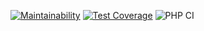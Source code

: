 [![Maintainability](https://api.codeclimate.com/v1/badges/5ba00e8672dd0d2e83f1/maintainability)](https://codeclimate.com/github/fazvil/php-project-lvl2/maintainability)
[![Test Coverage](https://api.codeclimate.com/v1/badges/5ba00e8672dd0d2e83f1/test_coverage)](https://codeclimate.com/github/fazvil/php-project-lvl2/test_coverage)
![PHP CI](https://github.com/fazvil/php-project-lvl2/workflows/PHP%20CI/badge.svg)